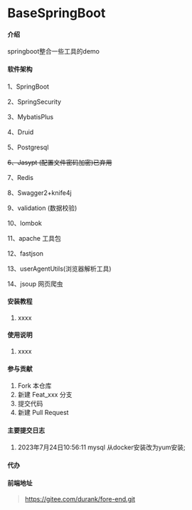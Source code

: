 # BaseSpringBoot

#### 介绍
springboot整合一些工具的demo

#### 软件架构
1、SpringBoot

2、SpringSecurity

3、MybatisPlus

4、Druid

5、Postgresql

~~6、Jasypt (配置文件密码加密)已弃用~~

7、Redis

8、Swagger2+knife4j

9、validation (数据校验)

10、lombok

11、apache 工具包

12、fastjson

13、userAgentUtils(浏览器解析工具)

14、jsoup 网页爬虫




#### 安装教程

1.  xxxx

#### 使用说明

1.  xxxx

#### 参与贡献

1.  Fork 本仓库
2.  新建 Feat_xxx 分支
3.  提交代码
4.  新建 Pull Request

#### 主要提交日志
1.  2023年7月24日10:56:11
mysql 从docker安装改为yum安装;

#### 代办
#### 前端地址
>https://gitee.com/durank/fore-end.git